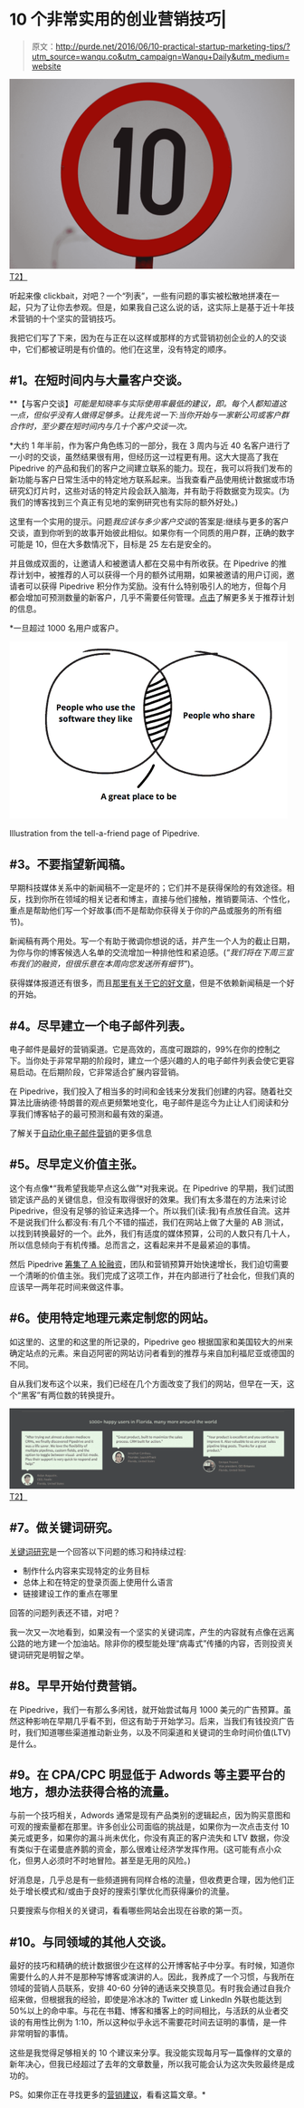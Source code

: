 # 10 个非常实用的创业营销技巧|

> 原文：<http://purde.net/2016/06/10-practical-startup-marketing-tips/?utm_source=wanqu.co&utm_campaign=Wanqu+Daily&utm_medium=website>

[![10 traffic sign](img/760eed0a3f4c9dc77a05039b7487616f.png)T2】](http://purde.net/2016/06/10-practical-startup-marketing-tips/speed-limit-sign-10541/)

听起来像 clickbait，对吧？一个“列表”，一些有问题的事实被松散地拼凑在一起，只为了让你去参观。但是，如果我自己这么说的话，这实际上是基于近十年技术营销的十个坚实的营销技巧。

我把它们写了下来，因为在与正在以这样或那样的方式营销初创企业的人的交谈中，它们都被证明是有价值的。他们在这里，没有特定的顺序。

## **#1。在短时间内与大量客户交谈。**

**【与客户交谈】*可能是知晓率与实际使用率最低的建议，即。每个人都知道这一点，但似乎没有人做得足够多。让我先说一下:当你开始与一家新公司或客户群合作时，至少要在短时间内与几十个客户交谈一次。*

 *大约 1 年半前，作为客户角色练习的一部分，我在 3 周内与近 40 名客户进行了一小时的交谈，虽然结果很有用，但经历这一过程更有用。这大大提高了我在 Pipedrive 的产品和我们的客户之间建立联系的能力。现在，我可以将我们发布的新功能与客户日常生活中的特定地方联系起来。当我查看产品使用统计数据或市场研究幻灯片时，这些对话的特定片段会跃入脑海，并有助于将数据变为现实。(为我们的博客找到三个真正有见地的案例研究也有实际的额外好处。)

这里有一个实用的提示。问题*我应该与多少客户交谈*的答案是:继续与更多的客户交谈，直到你听到的故事开始彼此相似。如果你有一个同质的用户群，正确的数字可能是 10，但在大多数情况下，目标是 25 左右是安全的。

并且做成双面的，让邀请人和被邀请人都在交易中有所收获。在 Pipedrive 的推荐计划中，被推荐的人可以获得一个月的额外试用期，如果被邀请的用户订阅，邀请者可以获得 Pipedrive 积分作为奖励。没有什么特别吸引人的地方，但每个月都会增加可预测数量的新客户，几乎不需要任何管理。[点击](http://purde.net/2013/10/how-you-cant-influence-the-majority-of-referrals-and-why-its-ok/)了解更多关于推荐计划的信息。

*一旦超过 1000 名用户或客户。

[![Pipedrive tellafriend illustration](img/5bf54b9b92977570a49ef34ed4125cbb.png)](http://purde.net/2016/06/10-practical-startup-marketing-tips/pipedrive-tellafriend-illustration/)

Illustration from the tell-a-friend page of Pipedrive.



## **#3。不要指望新闻稿**。

早期科技媒体关系中的新闻稿不一定是坏的；它们并不是获得保险的有效途径。相反，找到你所在领域的相关记者和博主，直接与他们接触，推销要简洁、个性化，重点是帮助他们写一个好故事(而不是帮助你获得关于你的产品或服务的所有细节)。

新闻稿有两个用处。写一个有助于微调你想说的话，并产生一个人为的截止日期，为你与你的博客候选人名单的交流增加一种排他性和紧迫感。(*“我们将在下周三宣布我们的融资，但很乐意在本周向您发送所有细节”*)。

获得媒体报道还有很多，而且[那里有关于它的好文章](http://onstartups.com/tabid/3339/bid/80121/How-To-Get-Media-Coverage-For-Your-Startup-A-Complete-Guide.aspx)，但是不依赖新闻稿是一个好的开始。

## **#4。尽早建立一个电子邮件列表。**

电子邮件是最好的营销渠道。它是高效的，高度可跟踪的，99%在你的控制之下。当你处于非常早期的阶段时，建立一个感兴趣的人的电子邮件列表会使它更容易启动。在后期阶段，它非常适合扩展内容营销。

在 Pipedrive，我们投入了相当多的时间和金钱来分发我们创建的内容。随着社交算法比唐纳德·特朗普的观点更频繁地变化，电子邮件是迄今为止让人们阅读和分享我们博客帖子的最可预测和最有效的渠道。

了解关于[自动化电子邮件营销](https://outfunnel.com/automated-email-marketing-guide/)的更多信息

## **#5。尽早定义价值主张。**

这个有点像*“我希望我能早点这么做”*对我来说。在 Pipedrive 的早期，我们试图锁定该产品的关键信息，但没有取得很好的效果。我们有太多潜在的方法来讨论 Pipedrive，但没有足够的验证来选择一个。所以我们(读:我)有点放任自流。这并不是说我们什么都没有:有几个不错的描述，我们在网站上做了大量的 AB 测试，以找到转换最好的一个。此外，我们有适度的媒体预算，公司的人数只有几十人，所以信息倾向于有机传播。总而言之，这看起来并不是最紧迫的事情。

然后 Pipedrive [筹集了 A 轮融资](https://techcrunch.com/2015/05/14/pipedrive-series-a/)，团队和营销预算开始快速增长，我们迫切需要一个清晰的价值主张。我们完成了这项工作，并在内部进行了社会化，但我们真的应该早一两年花时间来做这件事。

## **#6。使用特定地理元素定制您的网站。**

如这里的、这里的和这里的所记录的，Pipedrive geo 根据国家和美国较大的州来确定站点的元素。来自迈阿密的网站访问者看到的推荐与来自加利福尼亚或德国的不同。

自从我们发布这个以来，我们已经在几个方面改变了我们的网站，但早在一天，这个“黑客”有两位数的转换提升。

[![Pipedrive customer gallery](img/3efea117a69ece83c4645ff65b2fb4a3.png)T2】](http://purde.net/2016/06/10-practical-startup-marketing-tips/pipedrive-customer-gallery/)

## **#7。做关键词研究。**

[关键词研究](http://purde.net/2015/06/keyword-research-for-startups/)是一个回答以下问题的练习和持续过程:

*   制作什么内容来实现特定的业务目标
*   总体上和在特定的登录页面上使用什么语言
*   链接建设工作的重点在哪里

回答的问题列表还不错，对吧？

我一次又一次地看到，如果没有一个坚实的关键词库，产生的内容就有点像在远离公路的地方建一个加油站。除非你的模型能处理“病毒式”传播的内容，否则投资关键词研究是明智之举。

## **#8。早早开始付费营销**。

在 Pipedrive，我们一有那么多闲钱，就开始尝试每月 1000 美元的广告预算。虽然这种影响在早期几乎看不到，但这有助于开始学习。后来，当我们有钱投资广告时，我们知道哪些渠道推动新业务，以及不同渠道和关键词的生命时间价值(LTV)是什么。

## **#9。在 CPA/CPC 明显低于 Adwords 等主要平台的地方，想办法获得合格的流量。**

与前一个技巧相关，Adwords 通常是现有产品类别的逻辑起点，因为购买意图和可观的搜索量都在那里。许多创业公司面临的挑战是，如果你为一次点击支付 10 美元或更多，如果你的漏斗尚未优化，你没有真正的客户流失和 LTV 数据，你没有类似于在诺曼底养鹅的资金，那么很难让经济学发挥作用。(这可能有点小众化，但男人必须时不时地冒险。甚至是无用的风险。)

好消息是，几乎总是有一些频道拥有同样合格的流量，但收费更合理，因为他们正处于增长模式和/或由于良好的搜索引擎优化而获得廉价的流量。

只要搜索与你相关的关键词，看看哪些网站会出现在谷歌的第一页。

## **#10。与同领域的其他人交谈。**

最好的技巧和精确的统计数据很少在这样的公开博客帖子中分享。有时候，知道你需要什么的人并不是那种写博客或演讲的人。因此，我养成了一个习惯，与我所在领域的营销人员联系，安排 40-60 分钟的通话来交换意见。有时我会通过自我介绍来做，但根据我的经验，即使是冷冰冰的 Twitter 或 LinkedIn 外联也能达到 50%以上的命中率。与花在书籍、博客和播客上的时间相比，与活跃的从业者交谈的有用性比例为 1:10，所以这种似乎永远不需要花时间去证明的事情，是一件非常明智的事情。

这些是我觉得足够相关的 10 个建议来分享。我没能实现每月写一篇像样的文章的新年决心，但我已经超过了去年的文章数量，所以我可能会认为这次失败最终是成功的。

PS。如果你正在寻找更多的[营销建议](https://outfunnel.com/8-marketing-recommendations-from-industry-insider/)，看看这篇文章。*